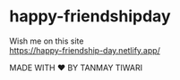 # happy-friendshipday
Wish me on this site <br> 
https://happy-friendship-day.netlify.app/




MADE WITH ❤ BY TANMAY TIWARI
